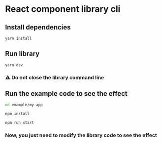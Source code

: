 # React component library cli

## Install dependencies

```bash
yarn install
```

## Run library

```bash
yarn dev
```

### ⚠️ Do not close the library command line

## Run the example code to see the effect

```bash
cd example/my-app

npm install

npm run start
```

### Now, you just need to modify the library code to see the effect
